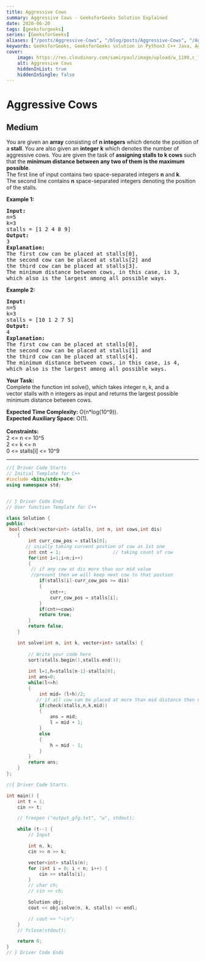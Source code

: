 ```yaml
---
title: Aggressive Cows
summary: Aggressive Cows - GeeksforGeeks Solution Explained
date: 2020-06-20
tags: [geeksforgeeks]
series: [GeeksforGeeks]
aliases: ["/posts/Aggressive-Cows", "/blog/posts/Aggressive-Cows", "/Aggressive-Cows", "/blog/Aggressive-Cows",]
keywords: GeeksforGeeks, GeeksforGeeks solution in Python3 C++ Java, Aggressive Cows solution
cover:
    image: https://res.cloudinary.com/samirpaul/image/upload/w_1100,c_fit,co_rgb:FFFFFF,l_text:Arial_70_bold:Aggressive Cows - Solution Explained/problem-solving.webp
    alt: Aggressive Cows
    hiddenInList: true
    hiddenInSingle: false
---
```



# Aggressive Cows
## Medium
<div class="problems_problem_content__Xm_eO"><p>You are given an <strong>array</strong>&nbsp;consisting of <strong>n&nbsp;integers</strong> which denote the position of a <strong>stall</strong>. You are also given an <strong>integer</strong> <strong>k</strong> which denotes the number of aggressive cows. You are given the task of <strong>assigning stalls to k&nbsp;cows</strong> such that the <strong>minimum distance between any two of them is the maximum possible</strong>.<br>
The first line of input contains two&nbsp;space-separated integers <strong>n</strong> and <strong>k</strong>.<br>
The second line contains <strong>n</strong> space-separated integers denoting the position of the stalls.</p>

<p><strong>Example 1:</strong></p>

<pre><strong>Input:</strong>
n=5 
k=3
stalls = [1 2 4 8 9]
<strong>Output:</strong>
3
<strong>Explanation:</strong>
The first cow can be placed at stalls[0], 
the second cow can be placed at stalls[2] and 
the third cow can be placed at stalls[3]. 
The minimum distance between cows, in this case, is 3, 
which also is the largest among all possible ways.
</pre>

<p><strong>Example 2:</strong></p>

<pre><strong>Input:</strong>
n=5 
k=3
stalls = [10 1 2 7 5]
<strong>Output:</strong>
4
<strong>Explanation:</strong>
The first cow can be placed at stalls[0],
the second cow can be placed at stalls[1] and
the third cow can be placed at stalls[4].
The minimum distance between cows, in this case, is 4,
which also is the largest among all possible ways.</pre>

<p><strong>Your Task:</strong><br>
Complete the function int solve(), which takes integer n, k, and a vector&nbsp;stalls&nbsp;with n&nbsp;integers as input and returns the largest possible minimum distance between cows.</p>

<p><strong>Expected Time Complexity:</strong> O(n*log(10^9)).<br>
<strong>Expected Auxiliary Space:</strong> O(1).<br>
<br>
<strong>Constraints:</strong><br>
2 &lt;= n&nbsp;&lt;= 10^5<br>
2 &lt;= k &lt;= n<br>
0 &lt;= stalls[i] &lt;= 10^9</p>
</div>

---




```cpp
//{ Driver Code Starts
// Initial Template for C++
#include <bits/stdc++.h>
using namespace std;


// } Driver Code Ends
// User function Template for C++

class Solution {
public:
 bool check(vector<int> &stalls, int n, int cows,int dis)
    {
        int curr_cow_pos = stalls[0];  
       // inially taking current postion of cow as 1st one
        int cnt = 1;                   // taking count of cow
        for(int i=1;i<n;i++)
        {
         // if any cow at dis more than our mid value                                              
         //present then we will keep next cow to that postion
            if(stalls[i]-curr_cow_pos >= dis)
            {
                cnt++;
                curr_cow_pos = stalls[i];
            }
            if(cnt>=cows) 
            return true;
        }
        return false;
    }

    int solve(int n, int k, vector<int> &stalls) {
    
        // Write your code here
        sort(stalls.begin(),stalls.end());
        
        int l=1,h=stalls[n-1]-stalls[0];
        int ans=0;
        while(l<=h)
        {
            int mid= (l+h)/2;
           // if all cow can be placed at more than mid distance then updating our ans
            if(check(stalls,n,k,mid)) 
            {
                ans = mid;
                l = mid + 1;
            }
            else
            {
                h = mid - 1;
            }
        }
        return ans;
    }
};

//{ Driver Code Starts.

int main() {
    int t = 1;
    cin >> t;

    // freopen ("output_gfg.txt", "w", stdout);

    while (t--) {
        // Input

        int n, k;
        cin >> n >> k;

        vector<int> stalls(n);
        for (int i = 0; i < n; i++) {
            cin >> stalls[i];
        }
        // char ch;
        // cin >> ch;

        Solution obj;
        cout << obj.solve(n, k, stalls) << endl;

        // cout << "~\n";
    }
    // fclose(stdout);

    return 0;
}
// } Driver Code Ends
```

